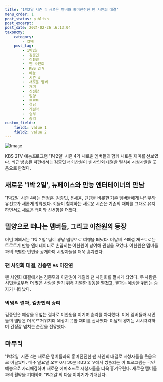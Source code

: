 ```yaml
---
title: '1박2일 시즌 4 새로운 멤버와 흥미진진한 팬 사인회 대결'
menu_order: 1
post_status: publish
post_excerpt: 
post_date: 2024-02-26 16:13:04
taxonomy:
    category:
        - 연예
    post_tag:
        - 1박2일
        -  김종민
        -  이찬원
        -  팬 사인회
        -  KBS 2TV
        -  예능
        -  시즌 4
        -  새로운 멤버
        -  재미
        -  신선함
        -  밀양
        -  트로트
        -  경남
        -  게릴라
        -  승부
        -  승리
custom_fields:
    field1: value 1
    field2: value 2
---
```


![Image](https://ssl.pstatic.net/mimgnews/image/438/2024/02/25/0000062969_001_20240225225801545.jpg?type=w540)

KBS 2TV 예능프로그램 '1박2일' 시즌 4가 새로운 멤버들과 함께 새로운 재미를 선보였다. 최근 방송된 이편에서는 김종민과 이찬원이 팬 사인회 대결을 펼치며 시청자들을 웃음으로 만졌다.
## 새로운 '1박 2일', 뉴페이스와 만능 엔터테이너의 만남
'1박2일' 시즌 4에는 연정훈, 김종민, 문세윤, 딘딘을 비롯한 기존 멤버들에게 나인우와 유선호가 새롭게 합류했다. 이들이 함께하는 새로운 시즌은 기존의 재미를 그대로 유지하면서도 새로운 캐미와 신선함을 더했다.
## 밀양으로 떠나는 멤버들, 그리고 이찬원의 등장
이번 회에서는 '1박 2일' 팀이 경남 밀양으로 여행을 떠났다. 이날의 스페셜 게스트로는 트로트계 만능 엔터테이너로 손꼽히는 이찬원이 참여해 관심을 모았다. 이찬원은 멤버들과의 특별한 인연을 공개하며 시청자들을 더욱 흥겨웠다.
### 팬 사인회 대결, 김종민 vs 이찬원
팬 사인회 대결에서는 김종민과 이찬원이 게릴라 팬 사인회를 펼치게 되었다. 두 사람은 시민들로부터 더 많은 사랑을 받기 위해 치열한 활동을 펼쳤고, 결과는 예상을 뒤집는 승자가 나타났다.
### 박빙의 결과, 김종민의 승리
김종민은 예상을 뒤엎는 결과로 이찬원을 이기며 승리를 차지했다. 이에 멤버들과 시민들의 밀당은 더욱 뜨거워지며 예상치 못한 재미를 선사했다. 이날의 경기는 시시각각하며 긴장감 넘치는 순간을 전달했다.
## 마무리
'1박2일' 시즌 4는 새로운 멤버들과의 흥미진진한 팬 사인회 대결로 시청자들을 웃음으로 이끌었다. 매주 일요일 오후 6시 30분 KBS 2TV에서 방송되는 이 프로그램은 국민 예능으로 자리매김하며 새로운 에피소드로 시청자들을 더욱 흥겨우린다. 새로운 멤버들과의 활약을 기대하며 '1박2일'의 다음 이야기가 기대된다.
